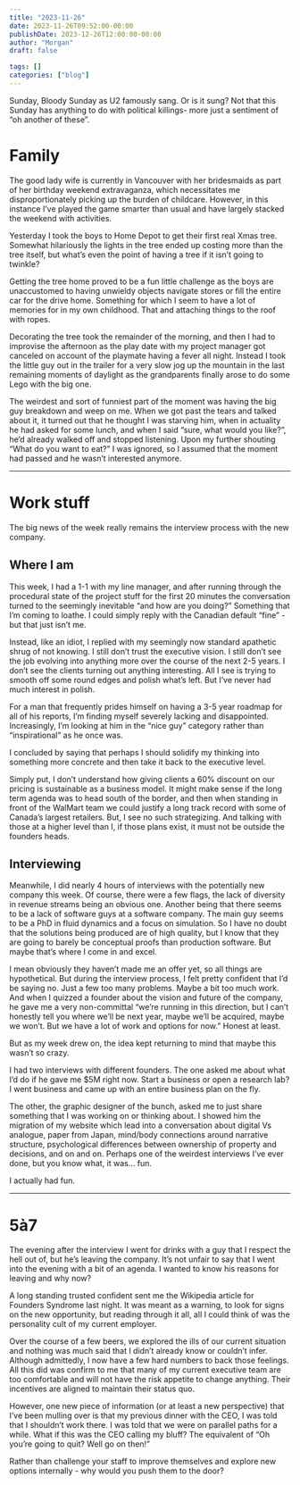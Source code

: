 ```yaml
---
title: "2023-11-26"
date: 2023-11-26T09:52:00-00:00
publishDate: 2023-12-26T12:00:00-00:00
author: "Morgan"
draft: false

tags: []
categories: ["blog"]
---
```


Sunday, Bloody Sunday as U2 famously sang. Or is it sung? Not that this Sunday has anything to do with political killings- more just a sentiment of “oh another of these”.

# Family
The good lady wife is currently in Vancouver with her bridesmaids as part of her birthday weekend extravaganza, which necessitates me disproportionately picking up the burden of childcare. However, in this instance I’ve played the game smarter than usual and have largely stacked the weekend with activities.

Yesterday I took the boys to Home Depot to get their first real Xmas tree. Somewhat hilariously the lights in the tree ended up costing more than the tree itself, but what’s even the point of having a tree if it isn’t going to twinkle?

Getting the tree home proved to be a fun little challenge as the boys are unaccustomed to having unwieldy objects navigate stores or fill the entire car for the drive home. Something for which I seem to have a lot of memories for in my own childhood. That and attaching things to the roof with ropes.

Decorating the tree took the remainder of the morning, and then I had to improvise the afternoon as the play date with my project manager got canceled on account of the playmate having a fever all night. Instead I took the little guy out in the trailer for a very slow jog up the mountain in the last remaining moments of daylight as the grandparents finally arose to do some Lego with the big one.

The weirdest and sort of funniest part of the moment was having the big guy breakdown and weep on me. When we got past the tears and talked about it, it turned out that he thought I was starving him, when in actuality he had asked for some lunch, and when I said “sure, what would you like?”, he’d already walked off and stopped listening. Upon my further shouting “What do you want to eat?” I was ignored, so I assumed that the moment had passed and he wasn’t interested anymore.

----
# Work stuff
The big news of the week really remains the interview process with the new company.

## Where I am
This week, I had a 1-1 with my line manager, and after running through the procedural state of the project stuff for the first 20 minutes the conversation turned to the seemingly inevitable “and how are you doing?”  Something that I’m coming to loathe. I could simply reply with the Canadian default “fine” - but that just isn’t me.

Instead, like an idiot, I replied with my seemingly now standard apathetic shrug of not knowing. I still don’t trust the executive vision. I still don’t see the job evolving into anything more over the course of the next 2-5 years. I don’t see the clients turning out anything interesting. All I see is trying to smooth off some round edges and polish what’s left. But I’ve never had much interest in polish.

For a man that frequently prides himself on having a 3-5 year roadmap for all of his reports, I’m finding myself severely lacking and disappointed. Increasingly, I’m looking at him in the “nice guy” category rather than “inspirational” as he once was.

I concluded by saying that perhaps I should solidify my thinking into something more concrete and then take it back to the executive level.

Simply put, I don’t understand how giving clients a 60% discount on our pricing is sustainable as a business model. It might make sense if the long term agenda was to head south of the border, and then when standing in front of the WalMart team we could justify a long track record with some of Canada’s largest retailers. But, I see no such strategizing. And talking with those at a higher level than I, if those plans exist, it must not be outside the founders heads.

## Interviewing
Meanwhile, I did nearly 4 hours of interviews with the potentially new company this week. Of course, there were a few flags, the lack of diversity in revenue streams being an obvious one. Another being that there seems to be a lack of software guys at a software company. The main guy seems to be a PhD in fluid dynamics and a focus on simulation. So I have no doubt that the solutions being produced are of high quality, but I know that they are going to barely be conceptual proofs than production software. But maybe that’s where I come in and excel.

I mean obviously they haven’t made me an offer yet, so all things are hypothetical. But during the interview process, I felt pretty confident that I’d be saying no. Just a few too many problems. Maybe a bit too much work. And when I quizzed a founder about the vision and future of the company, he gave me a very non-committal “we’re running in this direction, but I can’t honestly tell you where we’ll be next year, maybe we’ll be acquired, maybe we won’t. But we have a lot of work and options for now.” Honest at least.

But as my week drew on, the idea kept returning to mind that maybe this wasn’t so crazy.

I had two interviews with different founders. The one asked me about what I’d do if he gave me $5M right now. Start a business or open a research lab? I went business and came up with an entire business plan on the fly.

The other, the graphic designer of the bunch, asked me to just share something that I was working on or thinking about. I showed him the migration of my website which lead into a conversation about digital Vs analogue, paper from Japan, mind/body connections around narrative structure, psychological differences between ownership of property and decisions, and on and on. Perhaps one of the weirdest interviews I’ve ever done, but you know what, it was… fun.

I actually had fun.

----

# 5à7
The evening after the interview I went for drinks with a guy that I respect the hell out of, but he’s leaving the company. It’s not unfair to say that I went into the evening with a bit of an agenda. I wanted to know his reasons for leaving and why now?

A long standing trusted confident sent me the Wikipedia article for Founders Syndrome last night. It was meant as a warning, to look for signs on the new opportunity, but reading through it all, all I could think of was the personality cult of my current employer.

Over the course of a few beers, we explored the ills of our current situation and nothing was much said that I didn’t already know or couldn’t infer. Although admittedly, I now have a few hard numbers to back those feelings. All this did was confirm to me that many of my current executive team are too comfortable and will not have the risk appetite to change anything. Their incentives are aligned to maintain their status quo.

However, one new piece of information (or at least a new perspective) that I’ve been mulling over is that my previous dinner with the CEO, I was told that I shouldn’t work there. I was told that we were on parallel paths for a while. What if this was the CEO calling my bluff? The equivalent of “Oh you’re going to quit? Well go on then!”

Rather than challenge your staff to improve themselves and explore new options internally - why would you push them to the door?
